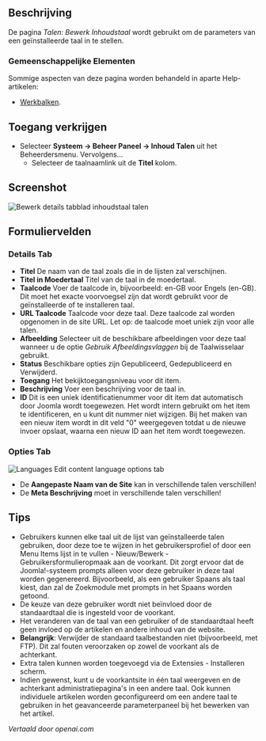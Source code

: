 <!-- Filename: Help4.x:Languages:_Edit_Content_Language  / Display title: Talen: Bewerk Inhoudstaal -->

## Beschrijving

De pagina *Talen: Bewerk Inhoudstaal* wordt gebruikt om de parameters van een geïnstalleerde taal in te stellen.

### Gemeenschappelijke Elementen

Sommige aspecten van deze pagina worden behandeld in aparte Help-artikelen:

* [Werkbalken](jdocmanual?article=help/common-elements/toolbars).

## Toegang verkrijgen

- Selecteer **Systeem → Beheer Paneel → Inhoud Talen** uit het
  Beheerdersmenu. Vervolgens...
  - Selecteer de taalnaamlink uit de **Titel** kolom.

## Screenshot

![Bewerk details tabblad inhoudstaal talen](../../../nl/images/languages/languages-edit-content-language-details-tab.png)

## Formuliervelden

### Details Tab

- **Titel** De naam van de taal zoals die in de lijsten zal verschijnen.
- **Titel in Moedertaal** Titel van de taal in de moedertaal.
- **Taalcode** Voer de taalcode in, bijvoorbeeld: en-GB voor Engels (en-GB). Dit moet het exacte voorvoegsel zijn dat wordt gebruikt voor de geïnstalleerde of te installeren taal.
- **URL Taalcode** Taalcode voor deze taal. Deze taalcode zal worden opgenomen in de site URL. Let op: de taalcode moet uniek zijn voor alle talen.
- **Afbeelding** Selecteer uit de beschikbare afbeeldingen voor deze taal wanneer u de optie *Gebruik Afbeeldingsvlaggen* bij de Taalwisselaar gebruikt.
- **Status** Beschikbare opties zijn Gepubliceerd, Gedepubliceerd en Verwijderd.
- **Toegang** Het bekijktoegangsniveau voor dit item.
- **Beschrijving** Voer een beschrijving voor de taal in.
- **ID** Dit is een uniek identificatienummer voor dit item dat automatisch door Joomla wordt toegewezen. Het wordt intern gebruikt om het item te identificeren, en u kunt dit nummer niet wijzigen. Bij het maken van een nieuw item wordt in dit veld "0" weergegeven totdat u de nieuwe invoer opslaat, waarna een nieuw ID aan het item wordt toegewezen.

### Opties Tab

![Languages Edit content language options tab](../../../nl/images/languages/languages-edit-content-language-options-tab.png)

* De **Aangepaste Naam van de Site** kan in verschillende talen verschillen!
* De **Meta Beschrijving** moet in verschillende talen verschillen!

## Tips

- Gebruikers kunnen elke taal uit de lijst van geïnstalleerde talen gebruiken,
  door deze toe te wijzen in het gebruikersprofiel
  of door een Menu Items lijst in te vullen - Nieuw/Bewerk - Gebruikersformulieropmaak
  aan de voorkant. Dit zorgt ervoor dat de Joomla!-systeem prompts
  alleen voor deze gebruiker in deze taal worden gegenereerd. Bijvoorbeeld, als een gebruiker
  Spaans als taal kiest, dan zal de Zoekmodule met prompts in het Spaans worden getoond.
- De keuze van deze gebruiker wordt niet beïnvloed door de standaardtaal die is ingesteld voor de
  voorkant.
- Het veranderen van de taal van een gebruiker of de standaardtaal heeft geen invloed op de
  artikelen en andere inhoud van de website.
- **Belangrijk**: Verwijder de standaard taalbestanden niet (bijvoorbeeld,
  met FTP). Dit zal fouten veroorzaken op zowel de voorkant als de achterkant.
- Extra talen kunnen worden toegevoegd via de Extensies - Installeren scherm.
- Indien gewenst, kunt u de voorkantsite in één taal weergeven en de achterkant administratiepagina's in een andere taal. Ook
  kunnen individuele artikelen worden geconfigureerd om een andere taal te gebruiken in het geavanceerde parameterpaneel
  bij het bewerken van het artikel.

*Vertaald door openai.com*

